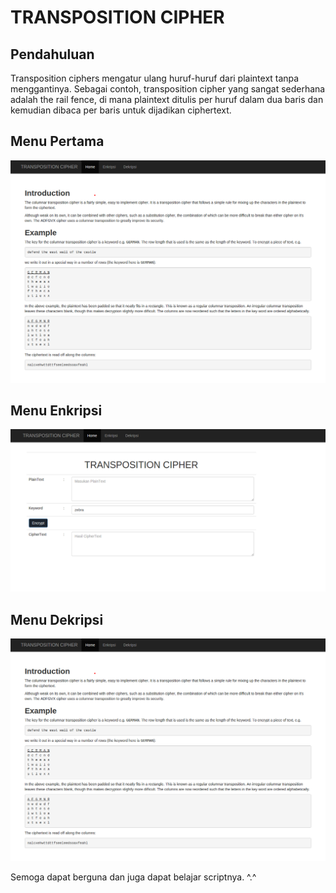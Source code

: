 # TRANSPOSITION CIPHER

## Pendahuluan

Transposition ciphers mengatur ulang huruf-huruf dari plaintext tanpa menggantinya. Sebagai contoh, transposition cipher yang sangat sederhana adalah the rail fence, di mana plaintext ditulis per huruf dalam dua baris dan kemudian dibaca per baris untuk dijadikan ciphertext.

## Menu Pertama
![Figure 0.1](images/1.png)

## Menu Enkripsi
![Figure 0.1](images/2.png)

## Menu Dekripsi
![Figure 0.1](images/1.png)

Semoga dapat berguna dan juga dapat belajar scriptnya. ^.^





